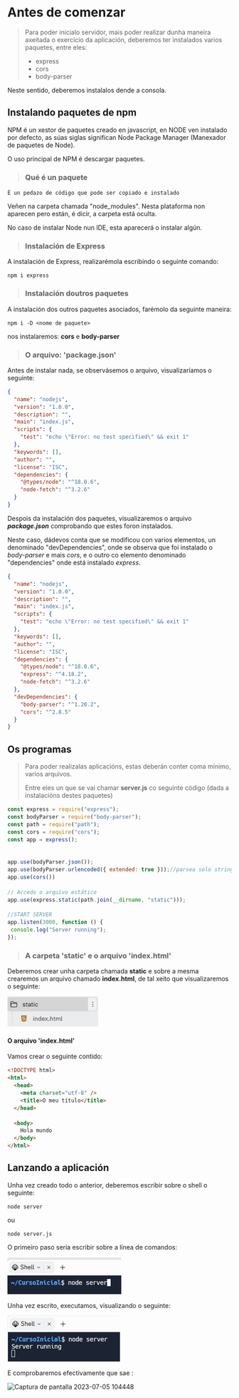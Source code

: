 # Antes de comenzar

> Para poder inicialo servidor, mais poder realizar dunha maneira axeitada o exercicio da aplicación, deberemos ter instalados varios paquetes, entre eles:
>
>  - express
>  - cors
>  - body-parser

Neste sentido, deberemos instalalos dende a consola.

## Instalando paquetes de npm

NPM é un xestor de paquetes creado en javascript, en NODE ven instalado por defecto, as súas siglas significan Node Package Manager (Manexador de paquetes de Node).

O uso principal de NPM é descargar paquetes.

> ### Qué é un paquete

```
É un pedazo de código que pode ser copiado e instalado
```
Veñen na carpeta chamada "node_modules". Nesta plataforma non aparecen pero están, é dicir, a carpeta está oculta.

No caso de instalar Node nun IDE, esta aparecerá o instalar algún.
> ### Instalación de Express

A instalación de Express, realizarémola escribindo o seguinte comando:

```
npm i express
```

> ### Instalación doutros paquetes

A instalación dos outros paquetes asociados, farémolo da seguinte maneira:

```
npm i -D <nome de paquete>
```

nos instalaremos: __cors__ e __body-parser__

> ### O arquivo: 'package.json'

Antes de instalar nada, se observásemos o arquivo, visualizaríamos o seguinte:

```json
{
  "name": "nodejs",
  "version": "1.0.0",
  "description": "",
  "main": "index.js",
  "scripts": {
    "test": "echo \"Error: no test specified\" && exit 1"
  },
  "keywords": [],
  "author": "",
  "license": "ISC",
  "dependencies": {
    "@types/node": "^18.0.6",
    "node-fetch": "^3.2.6"
  }
}
```

Despois da instalación dos paquetes, visualizaremos o arquivo ***package.json*** comprobando que estes foron instalados.

Neste caso, dádevos conta que se modificou con varios elementos, un denominado "devDependencies", onde se observa que foi instalado o _body-parser_ e mais _cors_, e o outro co elemento denominado "dependencies" onde está instalado _express_.


```json
{
  "name": "nodejs",
  "version": "1.0.0",
  "description": "",
  "main": "index.js",
  "scripts": {
    "test": "echo \"Error: no test specified\" && exit 1"
  },
  "keywords": [],
  "author": "",
  "license": "ISC",
  "dependencies": {
    "@types/node": "^18.0.6",
    "express": "^4.18.2",
    "node-fetch": "^3.2.6"
  },
  "devDependencies": {
    "body-parser": "^1.20.2",
    "cors": "^2.8.5"
  }
}
```

## Os programas

> Para poder realizalas aplicacións, estas deberán conter coma mínimo, varios arquivos.
>
> Entre eles un que se vai chamar __server.js__ co seguinte código (dada a instalacións destes paquetes)

```javascript
const express = require("express");
const bodyParser = require("body-parser");
const path = require("path");
const cors = require("cors");
const app = express();


app.use(bodyParser.json());
app.use(bodyParser.urlencoded({ extended: true }));//parsea solo string
app.use(cors())

// Accedo o arquivo estático
app.use(express.static(path.join(__dirname, "static")));

//START SERVER
app.listen(3000, function () {
 console.log("Server running");
});

```

> ### A carpeta 'static' e o arquivo 'index.html'

Deberemos crear unha carpeta chamada __static__ e sobre a mesma crearemos un arquivo chamado __index.html__, de tal xeito que visualizaremos o seguinte:

![image](image.png)

#### O arquivo 'index.html'

Vamos crear o seguinte contido:

```html
<!DOCTYPE html>
<html>
  <head>
    <meta charset="utf-8" />
    <title>O meu título</title>
  </head>

  <body>
    Hola mundo
  </body>
</html>
```

## Lanzando a aplicación

Unha vez creado todo o anterior, deberemos escribir sobre o shell o seguinte:

```
node server
```
ou 

```
node server.js
```
O primeiro paso sería escribir sobre a línea de comandos: 


![image](image_2.png)

Unha vez escrito, executamos, visualizando o seguinte:


![image](image_3.png)

E comprobaremos efectivamente que sae :

![Captura de pantalla 2023-07-05 104448](Captura%20de%20pantalla%202023-07-05%20104448.png)
